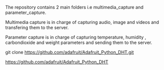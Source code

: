 The repository contains 2 main folders i.e multimedia_capture and parameter_capture.

Multimedia capture is in charge of capturing audio, image and videos and transfering 
them to the server.

Parameter capture is in charge of capturing temperature, humidity , carbondioxide and 
weight parameters and sending them to the server.

git clone https://github.com/adafruit/Adafruit_Python_DHT.git

https://github.com/adafruit/Adafruit_Python_DHT
